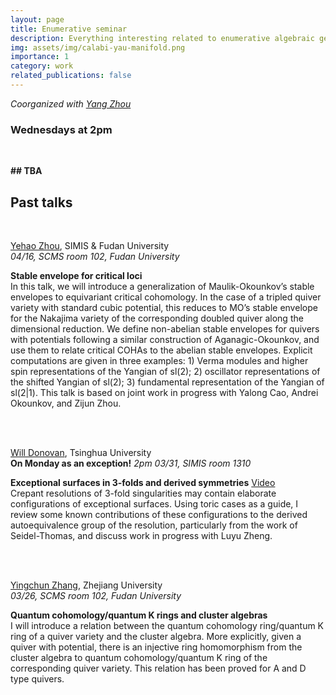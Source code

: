 ```yaml
---
layout: page
title: Enumerative seminar
description: Everything interesting related to enumerative algebraic geometry
img: assets/img/calabi-yau-manifold.png
importance: 1
category: work
related_publications: false
---
```

_Coorganized with [Yang Zhou](https://scms.fudan.edu.cn/info/2675/4994.htm)_<br>
### Wednesdays at 2pm
&nbsp;
&nbsp;

**## TBA**

## Past talks <br>
&nbsp;


[Yehao Zhou](https://sites.google.com/view/yehaozhou/home), SIMIS & Fudan University <br>
_04/16, SCMS room 102, Fudan University_ 

**Stable envelope for critical loci**<br>
In this talk, we will introduce a generalization of Maulik-Okounkov’s stable envelopes to equivariant critical cohomology. In the case of a tripled quiver variety with standard cubic potential, this reduces to MO’s stable envelope for the Nakajima variety of the corresponding doubled quiver along the dimensional reduction. We define non-abelian stable envelopes for quivers with potentials following a similar construction of Aganagic-Okounkov, and use them to relate critical COHAs to the abelian stable envelopes. Explicit computations are given in three examples: 1) Verma modules and higher spin representations of the Yangian of sl(2); 2) oscillator representations of the shifted Yangian of sl(2); 3) fundamental representation of the Yangian of sl(2|1). This talk is based on joint work in progress with Yalong Cao, Andrei Okounkov, and Zijun Zhou.

<br/>
<br/>

[Will Donovan](https://w-donovan.github.io/), Tsinghua University <br>
**On Monday as an exception!** _2pm 03/31, SIMIS room 1310_  

**Exceptional surfaces in 3-folds and derived symmetries** [Video](https://youtu.be/4q1dbNOgHS4?si=emQiKrCm3KZ4WBcA)<br> 
Crepant resolutions of 3-fold singularities may contain elaborate configurations of exceptional surfaces. Using toric cases as a guide, I review some known contributions of these configurations to the derived autoequivalence group of the resolution, particularly from the work of Seidel-Thomas, and discuss work in progress with Luyu Zheng.

<br/>
<br/>

[Yingchun Zhang](https://sites.google.com/view/yingchunzhangmathe/home), Zhejiang University <br>
_03/26, SCMS room 102, Fudan University_ 

**Quantum cohomology/quantum K rings and cluster algebras**<br>
I will introduce a relation between the quantum cohomology ring/quantum K ring of a quiver variety and the cluster algebra. More explicitly, given a quiver with potential, there is an injective ring homomorphism from the cluster algebra to quantum cohomology/quantum K ring of the corresponding quiver variety. This relation has been proved for A and D type quivers.

